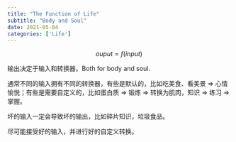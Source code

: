 ```yaml
---
title: "The Function of Life"
subtitle: "Body and Soul"
date: 2021-05-04
categories: ['Life']
---
```


$$
ouput=f(input)
$$

输出决定于输入和转换器。Both for body and soul.

通常不同的输入拥有不同的转换器，有些是默认的，比如吃美食、看美景 => 心情愉悦；有些是需要自定义的，比如蛋白质 => 锻炼 => 转换为肌肉，知识 => 练习 => 掌握。

坏的输入一定会导致坏的输出，比如碎片知识，垃圾食品。

尽可能接受好的输入，并进行好的自定义转换。

